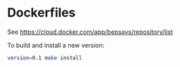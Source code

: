 # Dockerfiles

See https://cloud.docker.com/app/bepsays/repository/list

To build and install a new version:

```bash
version=0.1 make install
```
